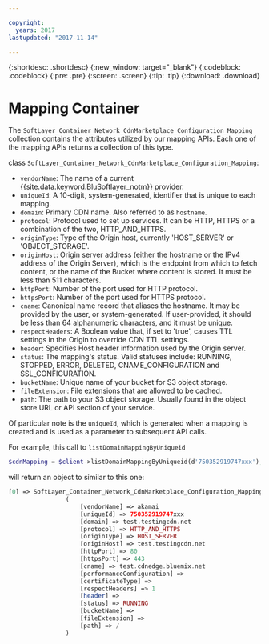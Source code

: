 ```yaml
---

copyright:
  years: 2017
lastupdated: "2017-11-14"

---
```


{:shortdesc: .shortdesc}
{:new_window: target="_blank"}
{:codeblock: .codeblock}
{:pre: .pre}
{:screen: .screen}
{:tip: .tip}
{:download: .download}  

# Mapping Container  
The `SoftLayer_Container_Network_CdnMarketplace_Configuration_Mapping` collection contains the attributes utilized by our mapping APIs. Each one of the mapping APIs returns a collection of this type. 

class `SoftLayer_Container_Network_CdnMarketplace_Configuration_Mapping`:  

* `vendorName`: The name of a current {{site.data.keyword.BluSoftlayer_notm}} provider.  
* `uniqueId`: A 10-digit, system-generated, identifier that is unique to each mapping.  
* `domain`: Primary CDN name. Also referred to as `hostname`.  
* `protocol`: Protocol used to set up services. It can be HTTP, HTTPS or a combination of the two, HTTP\_AND\_HTTPS.  
* `originType`: Type of the Origin host, currently 'HOST_SERVER' or 'OBJECT_STORAGE'.  
* `originHost`: Origin server address (either the hostname or the IPv4 address of the Origin Server), which is the endpoint from which to fetch content, or the name of the Bucket where content is stored. It must be less than 511 characters.  
* `httpPort`: Number of the port used for HTTP protocol.  
* `httpsPort`: Number of the port used for HTTPS protocol.  
* `cname`: Canonical name record that aliases the hostname. It may be provided by the user, or system-generated. If user-provided, it should be less than 64 alphanumeric characters, and it must be unique.   
* `respectHeaders`: A Boolean value that, if set to 'true', causes TTL settings in the Origin to override CDN TTL settings.  
* `header`: Specifies Host header information used by the Origin server.  
* `status`: The mapping's status. Valid statuses include: RUNNING, STOPPED, ERROR, DELETED, CNAME\_CONFIGURATION and SSL\_CONFIGURATION.  
* `bucketName`: Unique name of your bucket for S3 object storage.
* `fileExtension`: File extensions that are allowed to be cached.  
* `path`: The path to your S3 object storage. Usually found in the object store URL or API section of your service.  

Of particular note is the `uniqueId`, which is generated when a mapping is created and is used as a parameter to subsequent API calls.

For example, this call to `listDomainMappingByUniqueid`  
```php  
$cdnMapping = $client->listDomainMappingByUniqueid(d'750352919747xxx');  
```

will return an object to similar to this one:

```php  
[0] => SoftLayer_Container_Network_CdnMarketplace_Configuration_Mapping Object
                (
                    [vendorName] => akamai
                    [uniqueId] => 750352919747xxx
                    [domain] => test.testingcdn.net
                    [protocol] => HTTP_AND_HTTPS
                    [originType] => HOST_SERVER
                    [originHost] => test.testingcdn.net
                    [httpPort] => 80
                    [httpsPort] => 443
                    [cname] => test.cdnedge.bluemix.net
                    [performanceConfiguration] => 
                    [certificateType] => 
                    [respectHeaders] => 1
                    [header] =>
                    [status] => RUNNING
                    [bucketName] =>
                    [fileExtension] =>
                    [path] => /
                )
```

